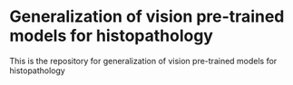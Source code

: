 # Generalization of vision pre-trained models for histopathology
This is the repository for generalization of vision pre-trained models for histopathology
